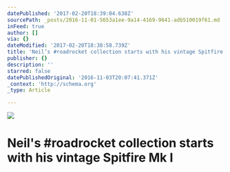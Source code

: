 ```yaml
---
datePublished: '2017-02-20T18:39:04.638Z'
sourcePath: _posts/2016-11-01-5653a1ee-9a14-4169-9641-adb510019f61.md
inFeed: true
author: []
via: {}
dateModified: '2017-02-20T18:38:58.739Z'
title: 'Neil’s #roadrocket collection starts with his vintage Spitfire Mk I'
publisher: {}
description: ''
starred: false
datePublishedOriginal: '2016-11-03T20:07:41.371Z'
_context: 'http://schema.org'
_type: Article

---
```

![](https://the-grid-user-content.s3-us-west-2.amazonaws.com/e8f07802-fb40-4ca4-b1b0-9a747486f04f.jpg)

# Neil's \#roadrocket collection starts with his vintage Spitfire Mk I